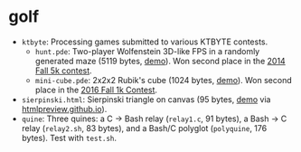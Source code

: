 # golf

* `ktbyte`: Processing games submitted to various KTBYTE contests.
  * `hunt.pde`: Two-player Wolfenstein 3D-like FPS in a randomly generated maze (5119 bytes, [demo](https://www.ktbyte.com/projects/project/542/hunt)). Won second place in the [2014 Fall 5k contest](https://blog.ktbyte.com/2014-fall-5k/).
  * `mini-cube.pde`: 2x2x2 Rubik's cube (1024 bytes, [demo](https://www.ktbyte.com/projects/project/8521/mini-cube)). Won second place in the [2016 Fall 1k Contest](https://blog.ktbyte.com/2016-fall-1k-contest/).
* `sierpinski.html`: Sierpinski triangle on canvas (95 bytes, [demo](https://htmlpreview.github.io/?https://github.com/NPN/golf/blob/master/sierpinski.html) via [htmlpreview.github.io](https://htmlpreview.github.io)).
* `quine`: Three quines: a C -> Bash relay (`relay1.c`, 91 bytes), a Bash -> C relay (`relay2.sh`, 83 bytes), and a Bash/C polyglot (`polyquine`, 176 bytes). Test with `test.sh`.
